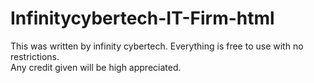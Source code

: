 ﻿# Infinitycybertech-IT-Firm-html

This was written by infinity cybertech. 
Everything is free to use with no restrictions.  
Any credit given will be high appreciated.  
